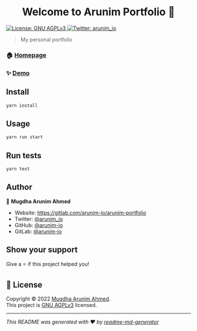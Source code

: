 <h1 align="center">Welcome to Arunim Portfolio 👋</h1>
<p>
  <a href="https://gitlab.com/arunim-io/arunim-portfolio/-/blob/main/LICENSE" target="_blank">
    <img alt="License: GNU AGPLv3" src="https://img.shields.io/badge/License-GNU AGPLv3-yellow.svg" />
  </a>
  <a href="https://twitter.com/arunim_io" target="_blank">
    <img alt="Twitter: arunim_io" src="https://img.shields.io/twitter/follow/arunim_io.svg?style=social" />
  </a>
</p>

> My personal portfolio

### 🏠 [Homepage](https://gitlab.com/arunim-io/arunim-portfolio)

### ✨ [Demo](https://gitlab.com/arunim-io/arunim-portfolio)

## Install

```sh
yarn install
```

## Usage

```sh
yarn run start
```

## Run tests

```sh
yarn test
```

## Author

👤 **Mugdha Arunim Ahmed**

- Website: https://gitlab.com/arunim-io/arunim-portfolio
- Twitter: [@arunim_io](https://twitter.com/arunim_io)
- GitHub: [@arunim-io](https://github.com/arunim-io)
- GitLab: [@arunim-io](https://gitlab.com/arunim-io)

## Show your support

Give a ⭐️ if this project helped you!

## 📝 License

Copyright © 2022 [Mugdha Arunim Ahmed](https://github.com/arunim-io).<br />
This project is [GNU AGPLv3](https://gitlab.com/arunim-io/arunim-portfolio/-/blob/main/LICENSE) licensed.

---

_This README was generated with ❤️ by [readme-md-generator](https://github.com/kefranabg/readme-md-generator)_
